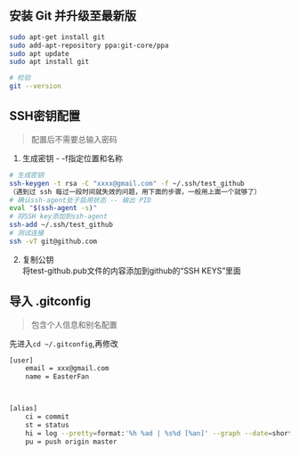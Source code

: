 ## 安装 Git 并升级至最新版
```bash
sudo apt-get install git
sudo add-apt-repository ppa:git-core/ppa
sudo apt update
sudo apt install git

# 检验
git --version
```

## SSH密钥配置
> 配置后不需要总输入密码

1. 生成密钥 - -f指定位置和名称
```bash
# 生成密钥
ssh-keygen -t rsa -C "xxxx@gmail.com" -f ~/.ssh/test_github
（遇到过 ssh 每过一段时间就失效的问题，用下面的步骤，一般用上面一个就够了）
# 确认ssh-agent处于启用状态 -- 输出 PID
eval "$(ssh-agent -s)"
# 将SSH key添加到ssh-agent
ssh-add ~/.ssh/test_github
# 测试连接
ssh -vT git@github.com
```

2. 复制公钥  
将test-github.pub文件的内容添加到github的“SSH KEYS”里面


## 导入 .gitconfig
> 包含个人信息和别名配置

先进入`cd ~/.gitconfig`,再修改
```bash
[user]
	email = xxx@gmail.com
	name = EasterFan



[alias]
	ci = commit
	st = status
	hi = log --pretty=format:'%h %ad | %s%d [%an]' --graph --date=short
	pu = push origin master
```
